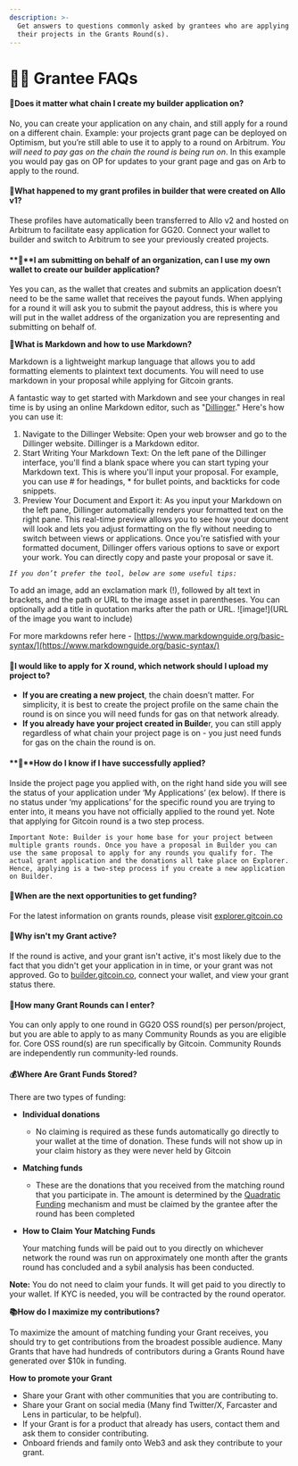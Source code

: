 ```yaml
---
description: >-
  Get answers to questions commonly asked by grantees who are applying with
  their projects in the Grants Round(s).
---
```


# 🧑‍💻 Grantee FAQs

#### **🤔Does it matter what chain I create my builder application on?**

No, you can create your application on any chain, and still apply for a round on a different chain. Example: your projects grant page can be deployed on Optimism, but you’re still able to use it to apply to a round on Arbitrum. _You will need to pay gas on the chain the round is being run on_. In this example you would pay gas on OP for updates to your grant page and gas on Arb to apply to the round.

#### **🤔What happened to my grant profiles in builder that were created on Allo v1?**

These profiles have automatically been transferred to Allo v2 and hosted on Arbitrum to facilitate easy application for GG20. Connect your wallet to builder and switch to Arbitrum to see your previously created projects.

#### **🤔**I am submitting on behalf of an organization, can I use my own wallet to create our builder application?

Yes you can, as the wallet that creates and submits an application doesn’t need to be the same wallet that receives the payout funds. When applying for a round it will ask you to submit the payout address, this is where you will put in the wallet address of the organization you are representing and submitting on behalf of.

🤔**What is Markdown and how to use Markdown?**

Markdown is a lightweight markup language that allows you to add formatting elements to plaintext text documents. You will need to use markdown in your proposal while applying for Gitcoin grants.

A fantastic way to get started with Markdown and see your changes in real time is by using an online Markdown editor, such as "[Dillinger](https://dillinger.io/)." Here's how you can use it:

1. Navigate to the Dillinger Website: Open your web browser and go to the Dillinger website. Dillinger is a Markdown editor.
2. Start Writing Your Markdown Text: On the left pane of the Dillinger interface, you'll find a blank space where you can start typing your Markdown text. This is where you'll input your proposal. For example, you can use # for headings, \* for bullet points, and backticks for code snippets.
3. Preview Your Document and Export it: As you input your Markdown on the left pane, Dillinger automatically renders your formatted text on the right pane. This real-time preview allows you to see how your document will look and lets you adjust formatting on the fly without needing to switch between views or applications. Once you're satisfied with your formatted document, Dillinger offers various options to save or export your work. You can directly copy and paste your proposal or save it.&#x20;

_`If you don’t prefer the tool, below are some useful tips:`_

To add an image, add an exclamation mark (!), followed by alt text in brackets, and the path or URL to the image asset in parentheses. You can optionally add a title in quotation marks after the path or URL. !\[image!]\(URL of the image you want to include)

For more markdowns refer here - [https://www.markdownguide.org/basic-syntax/](https://www.markdownguide.org/basic-syntax/)

#### **🤔I would like to apply for X round, which network should I upload my project to?**

* **If you are creating a new project**, the chain doesn’t matter. For simplicity, it is best to create the project profile on the same chain the round is on since you will need funds for gas on that network already.
* **If you already have your project created in Builde**r, you can still apply regardless of what chain your project page is on - you just need funds for gas on the chain the round is on.

#### **🤔**How do I know if I have successfully applied?

Inside the project page you applied with, on the right hand side you will see the status of your application under ‘My Applications’ (ex below). If there is no status under ‘my applications’ for the specific round you are trying to enter into, it means you have not officially applied to the round yet. Note that applying for Gitcoin round is a two step process.

`Important Note: Builder is your home base for your project between multiple grants rounds. Once you have a proposal in Builder you can use the same proposal to apply for any rounds you qualify for. The actual grant application and the donations all take place on Explorer. Hence, applying is a two-step process if you create a new application on Builder.`

#### **🤔When are the next opportunities to get funding?**

For the latest information on grants rounds, please visit [explorer.gitcoin.co](http://explorer.gitcoin.co)

#### **🤔Why isn't my Grant active?**

If the round is active, and your grant isn't active, it's most likely due to the fact that you didn't get your application in in time, or your grant was not approved. Go to [builder.gitcoin.co](https://builder.gitcoin.co/), connect your wallet, and view your grant status there.

#### **🤔How many Grant Rounds can I enter?**

You can only apply to one round in GG20 OSS round(s) per person/project, but you are able to apply to as many Community Rounds as you are eligible for. Core OSS round(s) are run specifically by Gitcoin. Community Rounds are independently run community-led rounds.

#### **💰Where Are Grant Funds Stored?**

There are two types of funding:

* **Individual donations**
  * No claiming is required as these funds automatically go directly to your wallet at the time of donation. These funds will not show up in your claim history as they were never held by Gitcoin
* **Matching funds**
  * These are the donations that you received from the matching round that you participate in. The amount is determined by the [Quadratic Funding](https://wtfisqf.com/?grant=\&grant=\&grant=\&grant=\&match=1000) mechanism and must be claimed by the grantee after the round has been completed
*   **How to Claim Your Matching Funds**

    Your matching funds will be paid out to you directly on whichever network the round was run on approximately one month after the grants round has concluded and a sybil analysis has been conducted.

**Note:** You do not need to claim your funds. It will get paid to you directly to your wallet. If KYC is needed, you will be contracted by the round operator.

**📚How do I maximize my contributions?**

To maximize the amount of matching funding your Grant receives, you should try to get contributions from the broadest possible audience. Many Grants that have had hundreds of contributors during a Grants Round have generated over $10k in funding.

**How to promote your Grant**

* Share your Grant with other communities that you are contributing to.
* Share your Grant on social media (Many find Twitter/X, Farcaster and Lens in particular, to be helpful).
* If your Grant is for a product that already has users, contact them and ask them to consider contributing.
* Onboard friends and family onto Web3 and ask they contribute to your grant.

